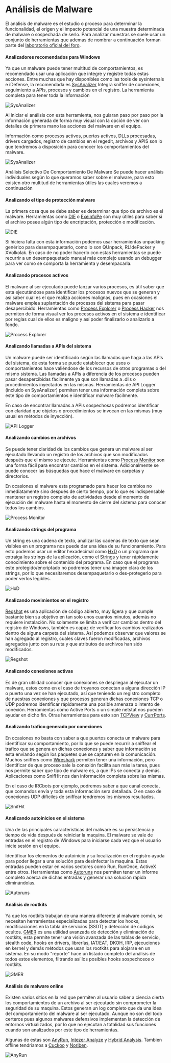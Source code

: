 # Análisis de Malware

El análisis de malware es el estudio o proceso para determinar la funcionalidad, el origen y el impacto potencial de una muestra determinada de malware o sospechada de serlo.​
Para analizar muestras se suele usar un conjunto de herramientas que ademas de nombrar a continuación forman parte del [laboratorio oficial del foro](https://github.com/indetectables-net/toolkit).


#### Analizadores recomendados para Windows
Ya que un malware puede tener multitud de comportamientos, es recomendado usar una aplicación que integre y registre todas estas acciones. Entre muchas que hay disponibles como las tools de sysinternals e iDefense, la recomendada es [SysAnalizer](http://sandsprite.com/tools.php?id=13) Integra sniffer de conexiones, seguimiento a APIs, procesos y cambios en el registro. La herramienta completa para tener toda la información 

![SysAnalizer](assets/Analisis_de_malware/1.jpg)

Al iniciar el análisis con esta herramienta, nos guiaran paso por paso por la información generada de forma muy visual con la opción de ver con detalles de primera mano las acciones del malware en el equipo.

Información como procesos activos, puertos activos, DLLs procesadas, drivers cargados, registro de cambios en el regedit, archivos y APIS son lo que tendremos a disposición para conocer los comportamientos del malware.

![SysAnalizer](assets/Analisis_de_malware/2.jpg)

Análisis Selectivo De Comportamiento De Malware
Se puede hacer análisis individuales según lo que queramos saber sobre el malware, para esto existen otro multitud de herramientas útiles las cuales veremos a continuación

#### Analizando el tipo de protección malware
La primera cosa que se debe saber es determinar que tipo de archivo es el malware. Herramientas como [DIE](http://ntinfo.biz/index.php/) o [ExeinfoPe](http://www.exeinfo.xn.pl/) son muy útiles para saber si el archivo posee algún tipo de encriptación, protección o modificación. 

![DIE](assets/Analisis_de_malware/die.jpg)

Si hiciera falta con esta información podemos usar herramientas unpacking genérico para desempaquetarlo, como lo son QUnpack, RL!dePacker y XVolkolak. En caso de no poder hacerlo con estas herramientas se puede recurrir a un desempaquetado manual más complejo usando un debugger para ver como se comporta la herramienta y desempacarla.

#### Analizando procesos activos
El malware al ser ejecutado puede lanzar varios procesos, es útil saber que esta ejecutándose para identificar los procesos nuevos que se generan y así saber cual es el que realiza acciones malignas, pues en ocasiones el malware emplea suplantación de procesos del sistema para pasar desapercibido. Herramientas como [Process Explorer](https://docs.microsoft.com/en-us/sysinternals/downloads/process-explorer) o [Process Hacker](https://processhacker.sourceforge.io/) nos permiten de forma visual ver los procesos activos en el sistema e identificar por reglas cual de ellos es maligno y así poder finalizarlo o analizarlo a fondo.

![Process Explorer](assets/Analisis_de_malware/processexplorer.jpg)

#### Analizando llamadas a APIs del sistema
Un malware puede ser identificado según las llamadas que haga a las APIs del sistema, de esta forma se puede establecer que usos o comportamientos hace valiéndose de los recursos de otros programas o del mismo sistema. Las llamadas a APIs a diferencia de los procesos pueden pasar desapercibidas fácilmente ya que son llamadas a .dlls o procedimientos inyectados en las mismas. Herramientas de API Logger (incluido en SysAnalizer) permiten tener una información completa sobre este tipo de comportamientos e identificar malware fácilmente.

En caso de encontrar llamadas a APIs sospechosas podremos identificar con claridad que objetos o procedimientos se invocan en las mismas (muy usual en métodos de inyección).

![API Logger](assets/Analisis_de_malware/Sysanalyzer-apilogger.png)

#### Analizando cambios en archivos
Se puede tener claridad de los cambios que genera un malware al ser ejecutado llevando un registro de los archivos que son modificados después que el mismo se ejecute. Herramientas como [Process Monitor](https://docs.microsoft.com/en-us/sysinternals/downloads/procmon) son una forma fácil para encontrar cambios en el sistema. Adicionalmente se puede conocer las búsquedas que hace el malware en carpetas y directorios.

En ocasiones el malware esta programado para hacer los cambios no inmediatamente sino después de cierto tiempo, por lo que es indispensable mantener un registro completo de actividades desde el momento de ejecución del malware hasta el momento de cierre del sistema para conocer todos los cambios.

![Process Monitor](assets/Analisis_de_malware/procmon.png)

#### Analizando strings del programa
Un string es una cadena de texto, analizar las cadenas de texto que sean visibles en un programa nos puede dar una idea de su funcionamiento. Para esto podemos usar un editor hexadecimal como [HxD](https://mh-nexus.de/en/hxd/) o un programa que extraiga los strings de la aplicación, como el [Strings](https://docs.microsoft.com/es-es/sysinternals/downloads/strings) y tener rápidamente conocimiento sobre el contenido del programa. En caso que el programa este protegido/encriptado no podremos tener una imagen clara de los strings, por lo que necesitaremos desempaquetarlo o des-protegerlo para poder verlos legibles. 

![HxD](assets/Analisis_de_malware/6.jpg)

#### Analizando movimientos en el registro
[Regshot](http://downloads.sourceforge.net/regshot/) es una aplicación de código abierto, muy ligera y que cumple bastante bien su objetivo en tan solo unos cuantos minutos, además no requiere instalación. No solamente se limita a verificar cambios dentro del registro de Windows, también es capaz de verificar los cambios realizados dentro de alguna carpeta del sistema. Así podemos observar que valores se han agregado al registro, cuales claves fueron modificadas, archivos agregados junto con su ruta y que atributos de archivos han sido modificados.

![Regshot](assets/Analisis_de_malware/regshot.jpg)

#### Analizando conexiones activas
Es de gran utilidad conocer que conexiones se despliegan al ejecutar un malware, estos como en el caso de troyanos conectan a alguna dirección IP o puerto una vez se han ejecutado, así que teniendo un registro completo de nuestras conexiones y que procesos generan dichas conexiones TCP o UDP podremos identificar rápidamente una posible amenaza o intento de conexión. Herramientas como Active Ports o un simple netstat nos pueden ayudar en dicho fin. Otras herramientas para esto son [TCPView](https://docs.microsoft.com/en-us/sysinternals/downloads/tcpview) y [CurrPorts](https://www.nirsoft.net/utils/cports.html).

#### Analizando trafico generado por conexiones
En ocasiones no basta con saber a que puertos conecta un malware para identificar su comportamiento, por lo que se puede recurrir a sniffear el trafico que se genera en dichas conexiones y saber que información se esta enviando según los paquetes que se capturen en la comunicación. Muchos sniffers como [Wireshark](https://www.wireshark.org/) permiten tener una información, pero identificar de que proceso sale la conexión facilita aun más la tarea, pues nos permite saber que tipo de malware es, a que IPs se conecta y demás. Aplicaciones como SnifHit nos dan información completa sobre las mismas.

En el caso de IRCbots por ejemplo, podremos saber a que canal conecta, que comandos envía y toda esta información sera detallada. O en caso de conexiones UDP difíciles de sniffear tendremos los mismos resultados.

![SnifHit](assets/Analisis_de_malware/8.jpg)

#### Analizando autoinicios en el sistema 
Una de las principales características del malware es su persistencia y tiempo de vida después de reiniciar la maquina. El malware se vale de entradas en el registro de Windows para iniciarse cada vez que el usuario inicie sesión en el equipo. 

Identificar los elementos de autoinicio y su localización en el registro ayuda para poder llegar a una solución para desinfectar la maquina. Estas entradas pueden estar en varios sectores como Run, RunOnce, ActiveX entre otros. Herramientas como [Autoruns](https://docs.microsoft.com/es-es/sysinternals/downloads/autoruns) nos permiten tener un informe completo acerca de dichas entradas y generar una solución rápida eliminándolas.

![Autoruns](assets/Analisis_de_malware/autoruns.jpg)

#### Análisis de rootkits
Ya que los rootkits trabajan de una manera diferente al malware común, se necesitan herramientas especializadas para detectar los hooks, modificaciones en la tabla de servicios (SSDT) y detección de códigos ocultos. [GMER](http://www.gmer.net/) es una utilidad avanzada de detección y eliminación de rootkits, esta permite tener una visión avanzada de las tablas de servicio, stealth code, hooks en drivers, librerías, IAT/EAT, DKOH, IRP, ejecuciones en kernel y demás métodos que usan los rootkits para alojarse en un sistema. En su modo "reporte" hace un listado completo del análisis de todos estos elementos, filtrando así los posibles hooks sospechosos o rootkits.

![GMER](assets/Analisis_de_malware/gmer.jpg)

#### Análisis de malware online
Existen varios sitios en la red que permiten al usuario saber a ciencia cierta los comportamientos de un archivo al ser ejecutado sin comprometer la seguridad de su maquina. Estos generan un log completo que da una idea del comportamiento del malware al ser ejecutado. Aunque no son del todo certeros pues algunos malwares defensivos implementan la detección de entornos virtualizados, por lo que no ejecutan a totalidad sus funciones cuando son analizados por este tipo de herramientas.

Algunas de estas son [AnyRun](https://any.run/), [Intezer Analyze](https://analyze.intezer.com/) y [Hybrid Analysis](https://www.hybrid-analysis.com). Tambien offline tendriamos a [Cuckoo](https://cuckoosandbox.org/) y [Noriben](https://github.com/Rurik/Noriben).

![AnyRun](assets/Analisis_de_malware/anyrun.png)
